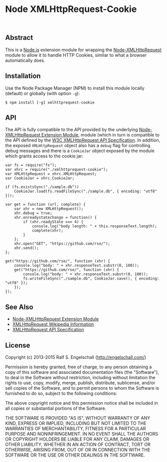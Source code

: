
Node XMLHttpRequest-Cookie
==========================

<p/>
<img src="https://nodei.co/npm/xmlhttprequest-cookie.png?downloads=true&stars=true" alt=""/>

<p/>
<img src="https://david-dm.org/rse/node-xmlhttprequest-cookie.png" alt=""/>

Abstract
--------

This is a [Node.js](http://nodejs.org/) extension module for wrapping
the [Node-XMLHttpRequest](https://github.com/driverdan/node-XMLHttpRequest)
module to allow it to handle HTTP Cookies, similar to what a browser
automatically does.

Installation
------------

Use the Node Package Manager (NPM) to install this module
locally (default) or globally (with option `-g`):

    $ npm install [-g] xmlhttprequest-cookie

API
---

The API is fully compatible to the API provided by the underlying
[Node-XMLHttpRequest Extension Module](https://github.com/driverdan/node-XMLHttpRequest),
module (which in turn is compatible to the API defined by the
[W3C XMLHttpRequest API Specification](http://www.w3.org/TR/XMLHttpRequest/).
In addition, the exposed `XMLHttpRequest` object also has a 
`debug` flag for controlling debug messages and there is a `CookieJar` object exposed by the module which
grants access to the cookie jar:

    var fs = require("fs");
    var xhrc = require("./xmlhttprequest-cookie");
    var XMLHttpRequest = xhrc.XMLHttpRequest;
    var CookieJar = xhrc.CookieJar;

    if (fs.existsSync("./sample.db"))
        CookieJar.load(fs.readFileSync("./sample.db", { encoding: "utf8" }));

    var get = function (url, complete) {
        var xhr = new XMLHttpRequest();
        xhr.debug = true;
        xhr.onreadystatechange = function() {
            if (xhr.readyState === 4) {
                console.log("body length: " + this.responseText.length);
                complete(xhr);
            }
        };
        xhr.open("GET", "https://github.com/rse/");
        xhr.send();
    };

    get("https://github.com/rse/", function (xhr) {
        console.log("body: " + xhr.responseText.substr(0, 100));
        get("https://github.com/rse/", function (xhr) {
            console.log("body: " + xhr.responseText.substr(0, 100));
            fs.writeFileSync("./sample.db", CookieJar.save(), { encoding: "utf8" });
        });
    });

See Also
--------

- [Node-XMLHttpRequest Extension Module](https://github.com/driverdan/node-XMLHttpRequest)
- [XMLHttpRequest Wikipedia Information](http://en.wikipedia.org/wiki/XMLHttpRequest)
- [XMLHttpRequest API Specification](http://www.w3.org/TR/XMLHttpRequest/)

License
-------

Copyright (c) 2013-2015 Ralf S. Engelschall (http://engelschall.com/)

Permission is hereby granted, free of charge, to any person obtaining
a copy of this software and associated documentation files (the
"Software"), to deal in the Software without restriction, including
without limitation the rights to use, copy, modify, merge, publish,
distribute, sublicense, and/or sell copies of the Software, and to
permit persons to whom the Software is furnished to do so, subject to
the following conditions:

The above copyright notice and this permission notice shall be included
in all copies or substantial portions of the Software.

THE SOFTWARE IS PROVIDED "AS IS", WITHOUT WARRANTY OF ANY KIND,
EXPRESS OR IMPLIED, INCLUDING BUT NOT LIMITED TO THE WARRANTIES OF
MERCHANTABILITY, FITNESS FOR A PARTICULAR PURPOSE AND NONINFRINGEMENT.
IN NO EVENT SHALL THE AUTHORS OR COPYRIGHT HOLDERS BE LIABLE FOR ANY
CLAIM, DAMAGES OR OTHER LIABILITY, WHETHER IN AN ACTION OF CONTRACT,
TORT OR OTHERWISE, ARISING FROM, OUT OF OR IN CONNECTION WITH THE
SOFTWARE OR THE USE OR OTHER DEALINGS IN THE SOFTWARE.

